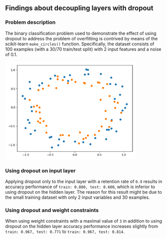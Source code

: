 ## Findings about decoupling layers with dropout

### Problem description

The binary classification problem used to demonstrate the effect of using dropout to address the problem of overfitting
is contrived by means of the scikit-learn `make_circles()` function. Specifically, the dataset consists of 100 examples
(with a 30/70 train/test split) with 2 input features and a noise of 0.1.

<img src="images/problem.png" width="420">

### Using dropout on input layer

Applying dropout only to the input layer with a retention rate of `0.9` results in accuracy performance of `train: 0.800,
test: 0.600`, which is inferior to using dropout on the hidden layer. The reason for this result might be due to the
small training dataset with only 2 input variables and 30 examples.

### Using dropout and weight constraints

When using weight constraints with a maximal value of `3` in addition to using dropout on the hidden layer accuracy
performance increases slightly from `train: 0.967, test: 0.771` to `train: 0.967, test: 0.814`.
